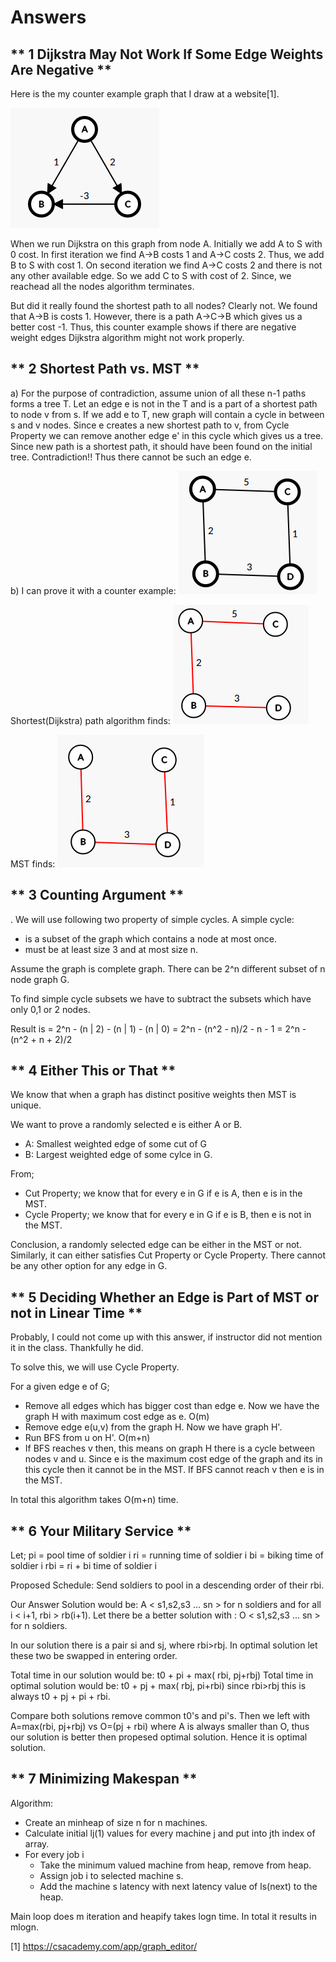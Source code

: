# Answers

## ** 1 Dijkstra May Not Work If Some Edge Weights Are Negative **

Here is the my counter example graph that I draw at a website[1].

![CounterExample](./pic1.png "CounterExample")

When we run Dijkstra on this graph from node A. Initially we add A to S with 0 cost. In first iteration we find A->B costs 1 and A->C costs 2. Thus, we add B to S with cost 1. On second iteration we find A->C costs 2 and there is not any other available edge. So we add C to S with cost of 2. Since, we reachead all the nodes algorithm terminates.

But did it really found the shortest path to all nodes? Clearly not. We found that A->B is costs 1. However, there is a path A->C->B which gives us a better cost -1. Thus, this counter example shows if there are negative weight edges Dijkstra algorithm might not work properly.

## ** 2 Shortest Path vs. MST  **

a) For the purpose of contradiction, assume union of all these n-1 paths forms a tree T. Let an edge e is not in the T and is a part of a shortest path to node v from s. If we add e to T, new graph will contain a cycle in between s and v nodes. Since e creates a new shortest path to v, from Cycle Property we can remove another edge e' in this cycle which gives us a tree. Since new path is a shortest path, it should have been found on the initial tree. Contradiction!! Thus there cannot  be such an edge e.

b) I can prove it with a counter example:
![CounterExample](./pic2.png "CounterExample")

Shortest(Dijkstra) path algorithm finds:
![CounterExample](./pic3.png "CounterExample")

MST finds:
![CounterExample](./pic4.png "CounterExample")

## ** 3 Counting Argument  **

. We will use following two property of simple cycles.
A simple cycle:
* is a subset of the graph which contains a node at most once.
* must be at least size 3 and at most size n.

Assume the graph is complete graph. There can be 2^n different subset of n node graph G.

To find simple cycle subsets we have to subtract the subsets which have only 0,1 or 2 nodes.

Result is
= 2^n - (n | 2) - (n | 1) - (n | 0)
= 2^n - (n^2 - n)/2 - n - 1
= 2^n - (n^2 + n + 2)/2

## ** 4 Either This or That  **
We know that when a graph has distinct positive weights then MST is unique.

We want to prove a randomly selected e is either A or B.
* A: Smallest weighted edge of some cut of G
* B: Largest weighted edge of some cylce in G.

From;
* Cut Property; we know that for every e in G if e is A, then e is in the MST.
* Cycle Property; we know that for every e in G if e is B, then e is not in the MST.

Conclusion, a randomly selected edge can be either in the MST or not. Similarly, it can either satisfies Cut Property or Cycle Property. There cannot be any other option for any edge in G.

## ** 5 Deciding Whether an Edge is Part of MST or not in Linear Time  **

Probably, I could not come up with this answer, if instructor did not mention it in the class. Thankfully he did.

To solve this, we will use Cycle Property.

For a given edge e of G;

- Remove all edges which has bigger cost than edge e. Now we have the graph H with maximum cost edge as e. O(m)
- Remove edge e(u,v) from the graph H. Now we have graph H'.
- Run BFS from u on H'. O(m+n)
- If BFS reaches v then, this means on graph H there is a cycle between nodes v and u. Since e is the maximum cost edge of the graph and its in this cycle then it cannot be in the MST. If BFS cannot reach v then e is in the MST.

In total this algorithm takes O(m+n) time.

## ** 6 Your Military Service  **

Let;
pi = pool time of soldier i
ri = running time of soldier i
bi = biking time of soldier i
rbi = ri + bi time of soldier i

Proposed Schedule: Send soldiers to pool in a descending order of their rbi.

Our Answer Solution would be: A < s1,s2,s3 ... sn > for n soldiers and for all i < i+1, rbi > rb(i+1).
Let there be a better solution with : O < s1,s2,s3 ... sn > for n soldiers.

In our solution there is a pair si and sj, where rbi>rbj.
In optimal solution let these two be swapped in entering order.

Total time in our solution would be: t0 + pi + max( rbi, pj+rbj)
Total time in optimal solution would be: t0 + pj + max( rbj, pi+rbi) since rbi>rbj this is always t0 + pj + pi + rbi.

Compare both solutions remove common t0's and pi's. Then we left with A=max(rbi, pj+rbj) vs O=(pj + rbi) where A is always smaller than O, thus our solution is better then propesed optimal solution. Hence it is optimal solution.

## ** 7 Minimizing Makespan **

Algorithm:
* Create an minheap of size n for n machines.
* Calculate initial lj(1) values for every machine j and put into jth index of array.
* For every job i
  * Take the minimum valued machine from heap, remove from heap.
  * Assign job i to selected machine s.
  * Add the machine s latency with next latency value of ls(next) to the heap.

Main loop does m iteration and heapify takes logn time. In total it results in mlogn.


[1] https://csacademy.com/app/graph_editor/
